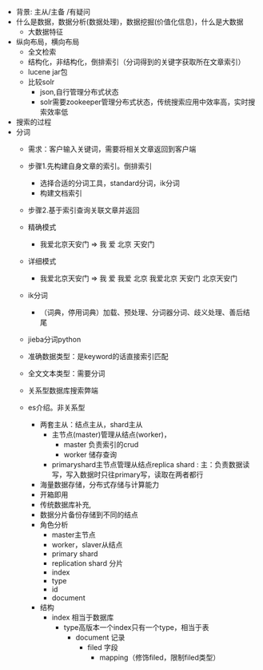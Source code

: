  - 背景: 主从/主备 /有疑问
 - 什么是数据，数据分析(数据处理)，数据挖掘(价值化信息)，什么是大数据 
    -  大数据特征
 - 纵向布局，横向布局
   - 全文检索
    - 结构化，非结构化，倒排索引（分词得到的关键字获取所在文章索引）
    - lucene jar包
    - 比较solr
      - json,自行管理分布式状态
      - solr需要zookeeper管理分布式状态，传统搜索应用中效率高，实时搜索效率低
 - 搜索的过程
 - 分词
    - 需求：客户输入关键词，需要将相关文章返回到客户端
    - 步骤1.先构建自身文章的索引。倒排索引
      - 选择合适的分词工具，standard分词，ik分词
      - 构建文档索引
    - 步骤2.基于索引查询关联文章并返回
    
    - 精确模式
      - 我爱北京天安门  =>  我 爱  北京  天安门
    - 详细模式
      - 我爱北京天安门  =>  我 爱 我爱 北京 我爱北京  天安门 北京天安门
    - ik分词
      - （词典，停用词典）加载、预处理、分词器分词、歧义处理、善后结尾 
    - jieba分词python
    - 准确数据类型：是keyword的话直接索引匹配
    - 全文文本类型：需要分词
    - 关系型数据库搜索弊端
    - es介绍。非关系型
      - 两套主从：结点主从，shard主从
        - 主节点(master)管理从结点(worker)，
          - master 负责索引的crud
          - worker 储存查询
        - primaryshard主节点管理从结点replica shard : 主：负责数据读写，写入数据时只往primary写，读取在两者都行
      - 海量数据存储，分布式存储与计算能力
      - 开箱即用
      - 传统数据库补充,
      - 数据分片备份存储到不同的结点
      - 角色分析
        - master主节点
        - worker，slaver从结点
        - primary shard
        - replication shard 分片
        - index
        - type
        - id
        - document
      - 结构
        - index 相当于数据库
          - type高版本一个index只有一个type，相当于表
            - document 记录
              - filed 字段
                - mapping（修饰filed，限制filed类型）

